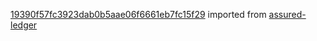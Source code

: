 [19390f57fc3923dab0b5aae06f6661eb7fc15f29](https://github.com/insolar/assured-ledger/commit/19390f57fc3923dab0b5aae06f6661eb7fc15f29) imported from [assured-ledger](https://github.com/insolar/assured-ledger)
